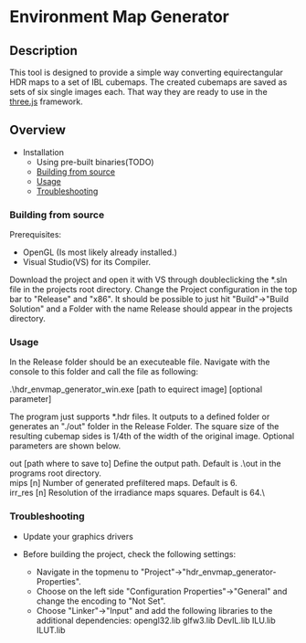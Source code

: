 # Environment Map Generator

## Description
This tool is designed to provide a simple way converting equirectangular HDR maps to a set of IBL cubemaps.
The created cubemaps are saved as sets of six single images each. That way they are ready to use in the [three.js](https://github.com/mrdoob/three.js/) framework.

## Overview

* Installation
  * Using pre-built binaries(TODO)
  * [Building from source](https://github.com/Nemuloso/CubeMapGenerator#building-it-from-source)
  * [Usage](https://github.com/Nemuloso/CubeMapGenerator#usage)
  * [Troubleshooting](https://github.com/Nemuloso/CubeMapGenerator#troubleshooting)

### Building from source

Prerequisites:
* OpenGL (Is most likely already installed.)
* Visual Studio(VS) for its Compiler.

Download the project and open it with VS through doubleclicking the *.sln file in the projects root directory.
Change the Project configuration in the top bar to "Release" and "x86".
It should be possible to just hit "Build"->"Build Solution" and a Folder with the name Release should appear in the projects directory.

### Usage

In the Release folder should be an executeable file. Navigate with the console to this folder and call the file as following:

.\hdr_envmap_generator_win.exe \[path to equirect image\] \[optional parameter\]

The program just supports *.hdr files. It outputs to a defined folder or generates an "./out" folder in the Release Folder. The square size of the
resulting cubemap sides is 1/4th of the width of the original image. Optional parameters are shown below.

out \[path where to save to\]     Define the output path. Default is .\out in the programs root directory.\
mips \[n\]                        Number of generated prefiltered maps. Default is 6.\
irr_res \[n\]                     Resolution of the irradiance maps squares. Default is 64.\

### Troubleshooting

* Update your graphics drivers

* Before building the project, check the following settings:
  * Navigate in the topmenu to "Project"->"hdr_envmap_generator-Properties".
  * Choose on the left side "Configuration Properties"->"General" and change the encoding to "Not Set".
  * Choose "Linker"->"Input" and add the following libraries to the additional dependencies:
opengl32.lib
glfw3.lib
DevIL.lib
ILU.lib
ILUT.lib